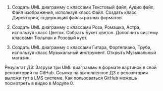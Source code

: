 1. Создать UML диаграмму с классами Текстовый файл, Аудио файл, Файл изображения, используя класс Файл. 
Создать класс Директория,  содержащий файлы разных форматов.

2. Создать UML диаграмму с классами Роза, Ромашка, Астра, используя класс Цветок. Собрать Букет цветов. 
Дополнить систему классами Тюльпан и Розовый куст.

3. Создать UML диаграмму с классами Гитара, Фортепиано, Труба, используя класс Музыкальный инструмент. 
Открыть Музыкальный магазин.

Результат ДЗ: Загрузи три UML диаграммы в формате картинок в свой репозиторий на GitHub. 
Ссылку на выполненное ДЗ с репозитория выложи тут в LMS системе. 
Как пользоваться GitHub можешь посмотреть в видео в Модуле 0.
